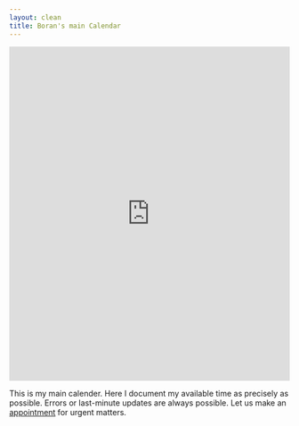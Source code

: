 ```yaml
---
layout: clean
title: Boran's main Calendar
---
```

<iframe src="https://calendar.google.com/calendar/embed?src=boran%40goegetap.name&ctz=Europe%2FBerlin" style="border: 0" width="100%" height="600" frameborder="0" scrolling="no"></iframe>

This is my main calender. Here I document my available time as precisely as possible. Errors or last-minute updates are always possible. Let us make an [appointment](/impressum/) for urgent matters.
